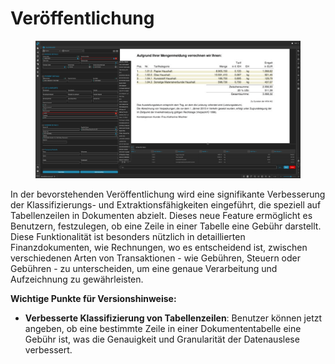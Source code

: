 # Veröffentlichung

<figure><img src=".gitbook/assets/Bildschirmfoto 2024-05-08 um 20.37.35.png" alt=""><figcaption></figcaption></figure>

In der bevorstehenden Veröffentlichung wird eine signifikante Verbesserung der Klassifizierungs- und Extraktionsfähigkeiten eingeführt, die speziell auf Tabellenzeilen in Dokumenten abzielt. Dieses neue Feature ermöglicht es Benutzern, festzulegen, ob eine Zeile in einer Tabelle eine Gebühr darstellt. Diese Funktionalität ist besonders nützlich in detaillierten Finanzdokumenten, wie Rechnungen, wo es entscheidend ist, zwischen verschiedenen Arten von Transaktionen - wie Gebühren, Steuern oder Gebühren - zu unterscheiden, um eine genaue Verarbeitung und Aufzeichnung zu gewährleisten.

**Wichtige Punkte für Versionshinweise:**

* **Verbesserte Klassifizierung von Tabellenzeilen**: Benutzer können jetzt angeben, ob eine bestimmte Zeile in einer Dokumententabelle eine Gebühr ist, was die Genauigkeit und Granularität der Datenauslese verbessert.
